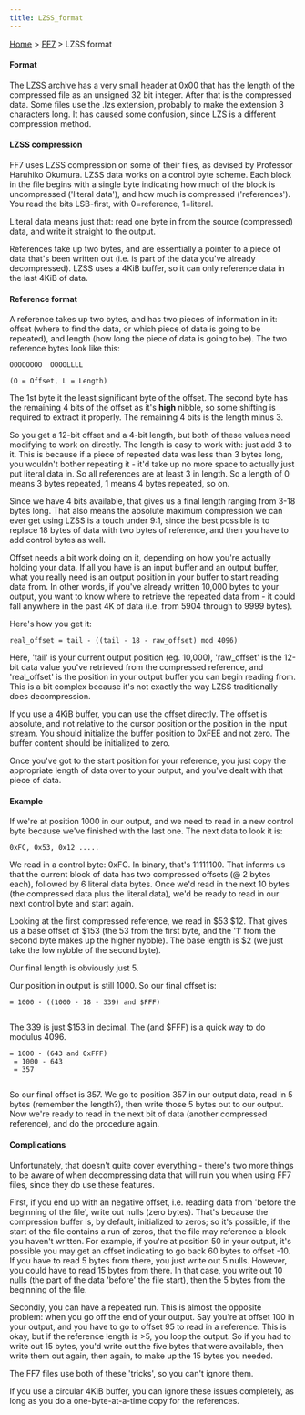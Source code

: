 ```yaml
---
title: LZSS_format
---
```


[Home](../index.md) > [FF7](../FF7.md) > LZSS format

#### Format

The LZSS archive has a very small header at 0x00 that has the length of the compressed file as an unsigned 32 bit integer. After that is the compressed data. Some files use the .lzs extension, probably to make the extension 3 characters long. It has caused some confusion, since LZS is a different compression method.

#### LZSS compression

FF7 uses LZSS compression on some of their files, as devised by Professor Haruhiko Okumura. LZSS data works on a control byte scheme. Each block in the file begins with a single byte indicating how much of the block is uncompressed ('literal data'), and how much is compressed ('references'). You read the bits LSB-first, with 0=reference, 1=literal.

Literal data means just that: read one byte in from the source (compressed) data, and write it straight to the output.

References take up two bytes, and are essentially a pointer to a piece of data that's been written out (i.e. is part of the data you've already decompressed). LZSS uses a 4KiB buffer, so it can only reference data in the last 4KiB of data.

#### Reference format

A reference takes up two bytes, and has two pieces of information in it: offset (where to find the data, or which piece of data is going to be repeated), and length (how long the piece of data is going to be). The two reference bytes look like this:

`OOOOOOOO  OOOOLLLL`  
  
`(O = Offset, L = Length)`

The 1st byte it the least significant byte of the offset. The second byte has the remaining 4 bits of the offset as it's **high** nibble, so some shifting is required to extract it properly. The remaining 4 bits is the length minus 3.

So you get a 12-bit offset and a 4-bit length, but both of these values need modifying to work on directly. The length is easy to work with: just add 3 to it. This is because if a piece of repeated data was less than 3 bytes long, you wouldn't bother repeating it - it'd take up no more space to actually just put literal data in. So all references are at least 3 in length. So a length of 0 means 3 bytes repeated, 1 means 4 bytes repeated, so on.

Since we have 4 bits available, that gives us a final length ranging from 3-18 bytes long. That also means the absolute maximum compression we can ever get using LZSS is a touch under 9:1, since the best possible is to replace 18 bytes of data with two bytes of reference, and then you have to add control bytes as well.

Offset needs a bit work doing on it, depending on how you're actually holding your data. If all you have is an input buffer and an output buffer, what you really need is an output position in your buffer to start reading data from. In other words, if you've already written 10,000 bytes to your output, you want to know where to retrieve the repeated data from - it could fall anywhere in the past 4K of data (i.e. from 5904 through to 9999 bytes).

Here's how you get it:

`real_offset = tail - ((tail - 18 - raw_offset) mod 4096)`

Here, 'tail' is your current output position (eg. 10,000), 'raw\_offset' is the 12-bit data value you've retrieved from the compressed reference, and 'real\_offset' is the position in your output buffer you can begin reading from. This is a bit complex because it's not exactly the way LZSS traditionally does decompression.

If you use a 4KiB buffer, you can use the offset directly. The offset is absolute, and not relative to the cursor position or the position in the input stream. You should initialize the buffer position to 0xFEE and not zero. The buffer content should be initialized to zero.

Once you've got to the start position for your reference, you just copy the appropriate length of data over to your output, and you've dealt with that piece of data.

#### Example

If we're at position 1000 in our output, and we need to read in a new control byte because we've finished with the last one. The next data to look it is:

`0xFC, 0x53, 0x12 .....`

We read in a control byte: 0xFC. In binary, that's 11111100. That informs us that the current block of data has two compressed offsets (@ 2 bytes each), followed by 6 literal data bytes. Once we'd read in the next 10 bytes (the compressed data plus the literal data), we'd be ready to read in our next control byte and start again.

Looking at the first compressed reference, we read in $53 $12. That gives us a base offset of $153 (the 53 from the first byte, and the '1' from the second byte makes up the higher nybble). The base length is $2 (we just take the low nybble of the second byte).

Our final length is obviously just 5.

Our position in output is still 1000. So our final offset is:

`= 1000 - ((1000 - 18 - 339) and $FFF)`  
` `

The 339 is just $153 in decimal. The (and $FFF) is a quick way to do modulus 4096.

`= 1000 - (643 and 0xFFF)`  
` = 1000 - 643`  
` = 357`  
` `

So our final offset is 357. We go to position 357 in our output data, read in 5 bytes (remember the length?), then write those 5 bytes out to our output. Now we're ready to read in the next bit of data (another compressed reference), and do the procedure again.

#### Complications

Unfortunately, that doesn't quite cover everything - there's two more things to be aware of when decompressing data that will ruin you when using FF7 files, since they do use these features.

First, if you end up with an negative offset, i.e. reading data from 'before the beginning of the file', write out nulls (zero bytes). That's because the compression buffer is, by default, initialized to zeros; so it's possible, if the start of the file contains a run of zeros, that the file may reference a block you haven't written. For example, if you're at position 50 in your output, it's possible you may get an offset indicating to go back 60 bytes to offset -10. If you have to read 5 bytes from there, you just write out 5 nulls. However, you could have to read 15 bytes from there. In that case, you write out 10 nulls (the part of the data 'before' the file start), then the 5 bytes from the beginning of the file.

Secondly, you can have a repeated run. This is almost the opposite problem: when you go off the end of your output. Say you're at offset 100 in your output, and you have to go to offset 95 to read in a reference. This is okay, but if the reference length is &gt;5, you loop the output. So if you had to write out 15 bytes, you'd write out the five bytes that were available, then write them out again, then again, to make up the 15 bytes you needed.

The FF7 files use both of these 'tricks', so you can't ignore them.

If you use a circular 4KiB buffer, you can ignore these issues completely, as long as you do a one-byte-at-a-time copy for the references.
